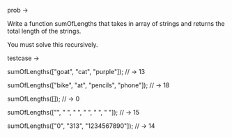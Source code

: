 prob ->

Write a function sumOfLengths that takes in array of strings and returns the total length of the strings.

You must solve this recursively.

testcase ->

sumOfLengths(["goat", "cat", "purple"]); // -> 13

sumOfLengths(["bike", "at", "pencils", "phone"]); // -> 18

sumOfLengths([]); // -> 0

sumOfLengths(["", " ", "  ", "   ", "    ", "     "]); // -> 15

sumOfLengths(["0", "313", "1234567890"]); // -> 14 


